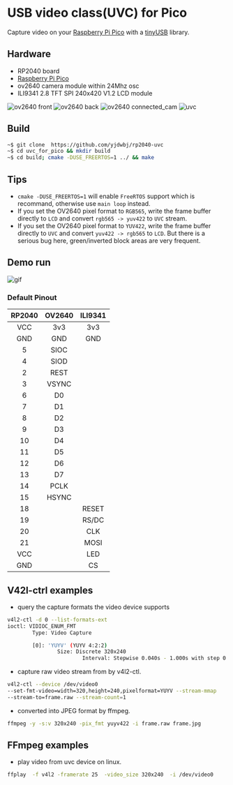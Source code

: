 # USB video class(UVC) for Pico

Capture video on your [Raspberry Pi Pico](https://www.raspberrypi.com/products/raspberry-pi-pico/) with a [tinyUSB](https://github.com/hathach/tinyusb) library.

## Hardware
* RP2040 board
* [Raspberry Pi Pico](https://www.raspberrypi.org/products/raspberry-pi-pico/)
* ov2640 camera module within 24Mhz osc
* ILI9341 2.8 TFT SPI 240x420 V1.2 LCD module

![ov2640 front](images/cam_front.jpg)
![ov2640 back](images/cam_back.jpg)
![ov2640 connected_cam](images/connected_cam.jpg)
![uvc](images/uvc.jpg)

## Build

```sh
~$ git clone  https://github.com/yjdwbj/rp2040-uvc
~$ cd uvc_for_pico && mkdir build
~$ cd build; cmake -DUSE_FREERTOS=1 ../ && make
```

## Tips

* `cmake -DUSE_FREERTOS=1` will enable `FreeRTOS` support which is recommand, otherwise use `main loop` instead.
* If you set the OV2640 pixel format to `RGB565`, write the frame buffer directly to `LCD` and convert `rgb565 -> yuv422` to `UVC` stream.
* If you set the OV2640 pixel format to `YUV422`, write the frame buffer directly to `UVC` and convert `yuv422 -> rgb565` to `LCD`. But there is a serious bug here, green/inverted block areas are very frequent.

## Demo run
![gif](images/running_uvc.gif)

### Default Pinout

| RP2040 | OV2640 | ILI9341 |
|:------:|:------:|:-------:|
|  VCC   |   3v3  |   3v3   |
|  GND   |   GND  |   GND   |
|  5     |  SIOC  |         |
|  4     |  SIOD  |         |
|  2     |  REST  |         |
|  3     | VSYNC  |         |
|  6     |   D0   |         |
|  7     |   D1   |         |
|  8     |   D2   |         |
|  9     |   D3   |         |
|  10    |   D4   |         |
|  11    |   D5   |         |
|  12    |   D6   |         |
|  13    |   D7   |         |
|  14    |  PCLK  |         |
|  15    |  HSYNC |         |
|  18    |        |  RESET  |
|  19    |        |  RS/DC  |
|  20    |        |  CLK    |
|  21    |        |  MOSI   |
|  VCC   |        |   LED   |
|  GND   |        |   CS    |


## V42l-ctrl examples

* query the capture formats the video device supports

```sh
v4l2-ctl -d 0 --list-formats-ext
ioctl: VIDIOC_ENUM_FMT
        Type: Video Capture

        [0]: 'YUYV' (YUYV 4:2:2)
                Size: Discrete 320x240
                        Interval: Stepwise 0.040s - 1.000s with step 0.040s (1.000-25.000 fps)
```

* capture raw video stream from by v4l2-ctl.
```sh
v4l2-ctl --device /dev/video0
--set-fmt-video=width=320,height=240,pixelformat=YUYV --stream-mmap
--stream-to=frame.raw --stream-count=1
```

* converted into JPEG format by ffmpeg.
```sh
ffmpeg -y -s:v 320x240 -pix_fmt yuyv422 -i frame.raw frame.jpg
```

## FFmpeg examples

* play video from uvc device on linux.
```sh
ffplay  -f v4l2 -framerate 25  -video_size 320x240  -i /dev/video0
```
